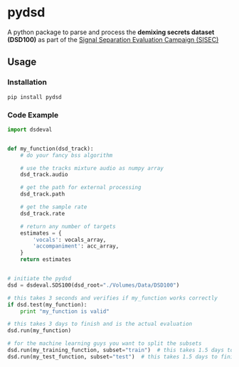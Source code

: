 # pydsd

A python package to parse and process the __demixing secrets dataset (DSD100)__ as part of the [Signal Separation Evaluation Campaign (SISEC)](https://sisec.inria.fr/)

## Usage

### Installation

```
pip install pydsd
```

### Code Example

```python
import dsdeval


def my_function(dsd_track):
    # do your fancy bss algorithm

    # use the tracks mixture audio as numpy array
    dsd_track.audio

    # get the path for external processing
    dsd_track.path

    # get the sample rate
    dsd_track.rate

    # return any number of targets
    estimates = {
        'vocals': vocals_array,
        'accompaniment': acc_array,
    }
    return estimates


# initiate the pydsd
dsd = dsdeval.SDS100(dsd_root="./Volumes/Data/DSD100")

# this takes 3 seconds and verifies if my_function works correctly
if dsd.test(my_function):
    print "my_function is valid"

# this takes 3 days to finish and is the actual evaluation
dsd.run(my_function)

# for the machine learning guys you want to split the subsets
dsd.run(my_training_function, subset="train")  # this takes 1.5 days to finish
dsd.run(my_test_function, subset="test")  # this takes 1.5 days to finish

```
